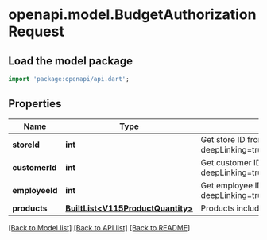 # openapi.model.BudgetAuthorizationRequest

## Load the model package
```dart
import 'package:openapi/api.dart';
```

## Properties
Name | Type | Description | Notes
------------ | ------------- | ------------- | -------------
**storeId** | **int** | Get store ID from <a href=\"?deepLinking=true#/Webshop/Store\">/api/Webshop</a> | [optional] 
**customerId** | **int** | Get customer ID from <a href=\"?deepLinking=true#/Customer/GetAllCustomers\">/api/Customer</a> | [optional] 
**employeeId** | **int** | Get employee ID from <a href=\"?deepLinking=true#/Employee/GetCustomerEmployeesV111\">/api/Employee</a> | [optional] 
**products** | [**BuiltList&lt;V115ProductQuantity&gt;**](V115ProductQuantity.md) | Products including quantity and (optionally) price | [optional] 

[[Back to Model list]](../README.md#documentation-for-models) [[Back to API list]](../README.md#documentation-for-api-endpoints) [[Back to README]](../README.md)


